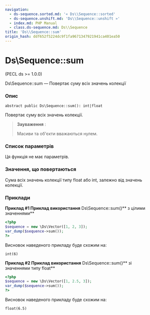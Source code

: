 ```yaml
---
navigation:
  - ds-sequence.sorted.md: '« Ds\\Sequence::sorted'
  - ds-sequence.unshift.md: 'Ds\\Sequence::unshift »'
  - index.md: PHP Manual
  - class.ds-sequence.md: Ds\\Sequence
title: 'Ds\\Sequence::sum'
origin_hash: ddf652f5224dc9f1fa9671347921941ca401ea50
---
```

# Ds\\Sequence::sum

(PECL ds >= 1.0.0)

Ds\\Sequence::sum — Повертає суму всіх значень колекції

### Опис

```methodsynopsis
abstract public Ds\Sequence::sum(): int|float
```

Повертає суму всіх значень колекції.

> **Зауваження** :
> 
> Масиви та об'єкти вважаються нулем.

### Список параметрів

Ця функція не має параметрів.

### Значення, що повертаються

Сума всіх значень колекції типу float або int, залежно від значень колекції.

### Приклади

**Приклад #1 Приклад використання** Ds\\Sequence::sum()\*\* з цілими значеннями\*\*

```php
<?php
$sequence = new \Ds\Vector([1, 2, 3]);
var_dump($sequence->sum());
?>
```

Висновок наведеного прикладу буде схожим на:

```
int(6)
```

**Приклад #2 Приклад використання** Ds\\Sequence::sum()\*\* зі значеннями типу float\*\*

```php
<?php
$sequence = new \Ds\Vector([1, 2.5, 3]);
var_dump($sequence->sum());
?>
```

Висновок наведеного прикладу буде схожим на:

```
float(6.5)
```
